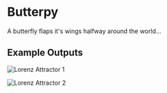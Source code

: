# Butterpy
A butterfly flaps it's wings halfway around the world...

## Example Outputs
![Lorenz Attractor 1](outputs/images/lrnz_bg_6.png)

![Lorenz Attractor 2](outputs/images/lrnz_bg_7.png)
